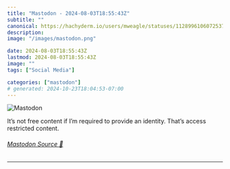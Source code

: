 ```yaml
---
title: "Mastodon - 2024-08-03T18:55:43Z"
subtitle: ""
canonical: https://hachyderm.io/users/mweagle/statuses/112899610607253729
description:
image: "/images/mastodon.png"

date: 2024-08-03T18:55:43Z
lastmod: 2024-08-03T18:55:43Z
image: ""
tags: ["Social Media"]

categories: ["mastodon"]
# generated: 2024-10-23T18:04:53-07:00
---
```

![Mastodon](/images/mastodon.png)

<p>It’s not free content if I’m required to provide an identity. That’s access restricted content.</p>


###### [Mastodon Source 🐘](https://hachyderm.io/@mweagle/112899610607253729)

___
